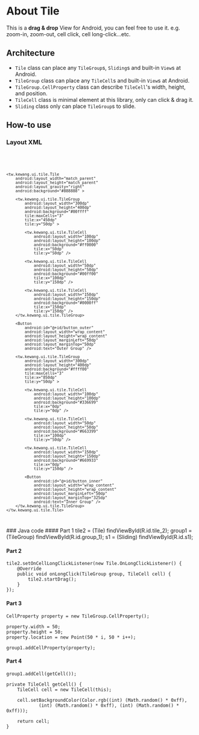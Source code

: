 # About Tile
This is a **drag & drop** View for Android, you can feel free to use it. e.g. zoom-in, zoom-out, cell click, cell long-click...etc.

## Architecture
* `Tile` class can place any `TileGroup`s, `Sliding`s and built-in `View`s at Android.
* `TileGroup` class can place any `TileCell`s and built-in `View`s at Android.
* `TileGroup.CellProperty` class can describe `TileCell`'s width, height, and position.
* `TileCell` class is minimal element at this library, only can click & drag it.
* `Sliding` class only can place `TileGroup`s to slide.

## How-to use
### Layout XML
<code>
<LinearLayout xmlns:android="http://schemas.android.com/apk/res/android"
    xmlns:tile="http://schemas.android.com/apk/res-auto"
    android:layout_width="match_parent"
    android:layout_height="match_parent" >

    <tw.kewang.ui.tile.Tile
        android:layout_width="match_parent"
        android:layout_height="match_parent"
        android:layout_gravity="right"
        android:background="#888888" >

        <tw.kewang.ui.tile.TileGroup
            android:layout_width="300dp"
            android:layout_height="400dp"
            android:background="#00ffff"
            tile:maxCells="3"
            tile:x="450dp"
            tile:y="50dp" >

            <tw.kewang.ui.tile.TileCell
                android:layout_width="100dp"
                android:layout_height="100dp"
                android:background="#ff0000"
                tile:x="50dp"
                tile:y="50dp" />

            <tw.kewang.ui.tile.TileCell
                android:layout_width="50dp"
                android:layout_height="50dp"
                android:background="#00ff00"
                tile:x="100dp"
                tile:y="150dp" />

            <tw.kewang.ui.tile.TileCell
                android:layout_width="150dp"
                android:layout_height="150dp"
                android:background="#0000ff"
                tile:x="150dp"
                tile:y="150dp" />
        </tw.kewang.ui.tile.TileGroup>

        <Button
            android:id="@+id/button_outer"
            android:layout_width="wrap_content"
            android:layout_height="wrap_content"
            android:layout_marginLeft="50dp"
            android:layout_marginTop="50dp"
            android:text="Outer Group" />

        <tw.kewang.ui.tile.TileGroup
            android:layout_width="300dp"
            android:layout_height="400dp"
            android:background="#ffff00"
            tile:maxCells="3"
            tile:x="850dp"
            tile:y="50dp" >

            <tw.kewang.ui.tile.TileCell
                android:layout_width="100dp"
                android:layout_height="100dp"
                android:background="#336699"
                tile:x="0dp"
                tile:y="0dp" />

            <tw.kewang.ui.tile.TileCell
                android:layout_width="50dp"
                android:layout_height="50dp"
                android:background="#663399"
                tile:x="100dp"
                tile:y="50dp" />

            <tw.kewang.ui.tile.TileCell
                android:layout_width="150dp"
                android:layout_height="150dp"
                android:background="#669933"
                tile:x="0dp"
                tile:y="150dp" />

            <Button
                android:id="@+id/button_inner"
                android:layout_width="wrap_content"
                android:layout_height="wrap_content"
                android:layout_marginLeft="50dp"
                android:layout_marginTop="325dp"
                android:text="Inner Group" />
        </tw.kewang.ui.tile.TileGroup>
    </tw.kewang.ui.tile.Tile>

</LinearLayout>
</code>
### Java code
#### Part 1
	tile2 = (Tile) findViewById(R.id.tile_2);
	group1 = (TileGroup) findViewById(R.id.group_1);
	s1 = (Sliding) findViewById(R.id.s1);

#### Part 2
	tile2.setOnCellLongClickListener(new Tile.OnLongClickListener() {
		@Override
		public void onLongClick(TileGroup group, TileCell cell) {
			tile2.startDrag();
		}
	});

#### Part 3
	CellProperty property = new TileGroup.CellProperty();

	property.width = 50;
	property.height = 50;
	property.location = new Point(50 * i, 50 * i++);

	group1.addCellProperty(property);

#### Part 4
	group1.addCell(getCell());

	private TileCell getCell() {
		TileCell cell = new TileCell(this);

		cell.setBackgroundColor(Color.rgb((int) (Math.random() * 0xff),
				(int) (Math.random() * 0xff), (int) (Math.random() * 0xff)));

		return cell;
	}